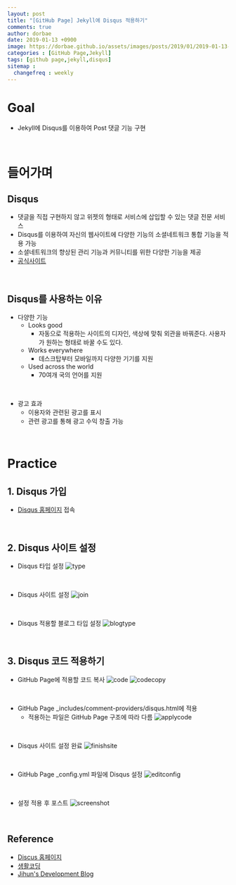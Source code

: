 ```yaml
---
layout: post
title: "[GitHub Page] Jekyll에 Disqus 적용하기"
comments: true
author: dorbae
date: 2019-01-13 +0900
image: https://dorbae.github.io/assets/images/posts/2019/01/2019-01-13-githubpage-jekyll-howtoapplydisqus-thumnail.png
categories : [GitHub Page,Jekyll]
tags: [github page,jekyll,disqus]
sitemap :
  changefreq : weekly
---
```


# Goal
* Jekyll에 Disqus를 이용하여 Post 댓글 기능 구현

<br>

# 들어가며
## Disqus
* 댓글을 직접 구현하지 않고 위젯의 형태로 서비스에 삽입할 수 있는 댓글 전문 서비스
* Disqus를 이용하여 자신의 웹사이트에 다양한 기능의 소셜네트워크 통합 기능을 적용 가능
* 소셜네트워크의 향상된 관리 기능과 커뮤니티를 위한 다양한 기능을 제공
* [공식사이트](disqus.com )

<br/>

## Disqus를 사용하는 이유
* 다양한 기능
    * Looks good
        - 자동으로 적용하는 사이트의 디자인, 색상에 맞춰 외관을 바꿔준다. 사용자가 원하는 형태로 바꿀 수도 있다.
    * Works everywhere
        - 데스크탑부터 모바일까지 다양한 기기를 지원
    * Used across the world
        - 70여개 국의 언어를 지원

<br/>

* 광고 효과
    * 이용자와 관련된 광고를 표시
    * 관련 광고를 통해 광고 수익 창출 가능

<br/>

# Practice
## 1. Disqus 가입
* [Disqus 홈페이지](https://disqus.com/) 접속

<br/>

## 2. Disqus 사이트 설정
* Disqus 타입 설정
![type](/assets/images/posts/2019/01/2019-01-13-githubpage-jekyll-howtoapplydisqus-001.png)

<br/>

* Disqus 사이트 설정
![join](/assets/images/posts/2019/01/2019-01-13-githubpage-jekyll-howtoapplydisqus-002.png)

<br/>

* Disqus 적용할 블로그 타입 설정
![blogtype](/assets/images/posts/2019/01/2019-01-13-githubpage-jekyll-howtoapplydisqus-003.png)

<br/>

## 3. Disqus 코드 적용하기
* GitHub Page에 적용할 코드 복사
![code](/assets/images/posts/2019/01/2019-01-13-githubpage-jekyll-howtoapplydisqus-004.png)
![codecopy](/assets/images/posts/2019/01/2019-01-13-githubpage-jekyll-howtoapplydisqus-005.png)

<br/>

* GitHub Page _includes/comment-providers/disqus.html에 적용
    - 적용하는 파일은 GitHub Page 구조에 따라 다름
![applycode](/assets/images/posts/2019/01/2019-01-13-githubpage-jekyll-howtoapplydisqus-006.png)

<br/>

* Disqus 사이트 설정 완료
![finishsite](/assets/images/posts/2019/01/2019-01-13-githubpage-jekyll-howtoapplydisqus-008.png)

<br/>

* GitHub Page _config.yml 파일에 Disqus 설정
![editconfig](/assets/images/posts/2019/01/2019-01-13-githubpage-jekyll-howtoapplydisqus-009.png)

<br/>

* 설정 적용 후 포스트
![screenshot](/assets/images/posts/2019/01/2019-01-13-githubpage-jekyll-howtoapplydisqus-010.png)

<br/>

## Reference
* [Discus 홈페이지](https://help.disqus.com/what-is-disqus/what-is-disqus)
* [생활코딩](https://opentutorials.org/course/2473/13865)
* [Jihun's Development Blog](https://cjh5414.github.io/Disqus/)
